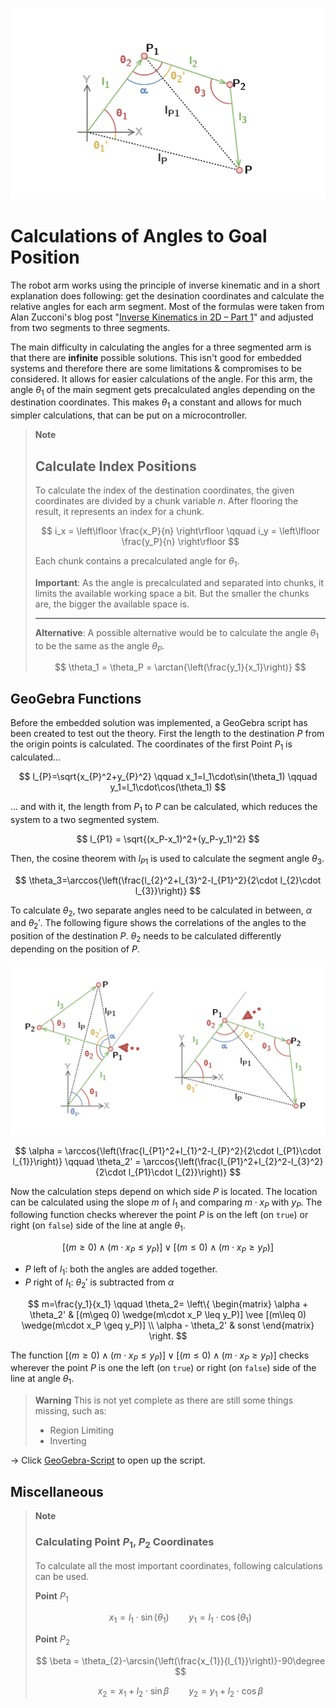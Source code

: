 ![](../docs/firmware/linear_function_at_theta_1.png)
# Calculations of Angles to Goal Position

The robot arm works using the principle of inverse kinematic and in a short explanation does following: get the desination coordinates and calculate the relative angles for each arm segment. Most of the formulas were taken from Alan Zucconi's blog post "[Inverse Kinematics in 2D – Part 1](https://www.alanzucconi.com/2018/05/02/ik-2d-1/)" and adjusted from two segments to three segments.

The main difficulty in calculating the angles for a three segmented arm is that there are **infinite** possible solutions. This isn't good for embedded systems and therefore there are some limitations & compromises to be considered. It allows for easier calculations of the angle. For this arm, the angle $\theta_1$ of the main segment gets precalculated angles depending on the destination coordinates. This makes $\theta_1$ a constant and allows for much simpler calculations, that can be put on a microcontroller.

> **Note**
> 
> ## Calculate Index Positions
> 
> To calculate the index of the destination coordinates, the given coordinates are divided by a chunk variable $n$. After flooring the result, it represents an index for a chunk.
> 
> $$
> i_x = \left\lfloor \frac{x_P}{n} \right\rfloor \qquad i_y = \left\lfloor \frac{y_P}{n} \right\rfloor
> $$
> 
> Each chunk contains a precalculated angle for $\theta_1$.
> 
> **Important**: As the angle is precalculated and separated into chunks, it limits the available working space a bit. But the smaller the chunks are, the bigger the available space is.
> 
> ---
> 
> **Alternative**: A possible alternative would be to calculate the angle $\theta_1$  to be the same as the angle $\theta_P$.
> 
> $$
> \theta_1 = \theta_P = \arctan{\left(\frac{y_1}{x_1}\right)}
> $$


## GeoGebra Functions

Before the embedded solution was implemented, a GeoGebra script has been created to test out the theory. First the length to the destination $P$ from the origin points is calculated. The coordinates of the first Point $P_1$ is calculated…

$$
l_{P}=\sqrt{x_{P}^2+y_{P}^2} \qquad x_1=l_1\cdot\sin(\theta_1) \qquad y_1=l_1\cdot\cos(\theta_1)
$$

… and with it, the length from $P_1$ to $P$ can be calculated, which reduces the system to a two segmented system.

$$
l_{P1} = \sqrt{(x_P-x_1)^2+(y_P-y_1)^2}
$$

Then, the cosine theorem with $l_{P1}$ is used to calculate the segment angle $\theta_3$.

$$
\theta_3=\arccos{\left(\frac{l_{2}^2+l_{3}^2-l_{P1}^2}{2\cdot l_{2}\cdot l_{3}}\right)}
$$

To calculate $\theta_2$, two separate angles need to be calculated in between, $\alpha$ and $\theta_2'$. The following figure shows the correlations of the angles to the position of the destination $P$. $\theta_2$ needs to be calculated differently depending on the position of $P$.

![](../docs/firmware/angle_calculation_difference.png)

$$
\alpha = \arccos{\left(\frac{l_{P1}^2+l_{1}^2-l_{P}^2}{2\cdot l_{P1}\cdot l_{1}}\right)} \qquad \theta_2' = \arccos{\left(\frac{l_{P1}^2+l_{2}^2-l_{3}^2}{2\cdot l_{P1}\cdot l_{2}}\right)}
$$

Now the calculation steps depend on which side $P$ is located. The location can be calculated using the slope $m$ of $l_1$ and comparing $m\cdot x_P$ with $y_P$. The following function checks wherever the point $P$ is on the left (on `true`) or right (on `false`) side of the line at angle $\theta_1$.

$$
[(m\geq 0) \wedge(m\cdot x_P \leq y_P)] \vee [(m\leq 0) \wedge(m\cdot x_P \geq y_P)]
$$
- $P$ left of $l_1$: both the angles are added together. 
- $P$ right of $l_1$: $\theta_2'$ is subtracted from $\alpha$

$$
m=\frac{y_1}{x_1} \qquad \theta_2=
\left\{
  \begin{matrix}
    \alpha + \theta_2' & [(m\geq 0) \wedge(m\cdot x_P \leq y_P)] \vee [(m\leq 0) \wedge(m\cdot x_P \geq y_P)] \\
    \alpha - \theta_2' & sonst
  \end{matrix}
\right.
$$

The function $[(m\geq 0) \wedge(m\cdot x_P \leq y_P)] \vee [(m\leq 0) \wedge(m\cdot x_P \geq y_P)]$ checks wherever the point $P$ is one the left (on `true`) or right (on `false`) side of the line at angle $\theta_1$.

> **Warning**
> This is not yet complete as there are still some things missing, such as:
> 
> - Region Limiting
> - Inverting



$\longrightarrow$ Click [GeoGebra-Script](https://www.geogebra.org/classic/jtgqn3yd) to open up the script.

## Miscellaneous

> **Note**
> 
> ### Calculating Point $P_1$, $P_2$ Coordinates
> 
> To calculate all the most important coordinates, following calculations can be used.
> 
> **Point** $P_1$
> 
> $$
> x_1=l_1\cdot\sin(\theta_1) \qquad y_1=l_1\cdot\cos(\theta_1)
> $$
> 
> **Point** $P_2$
> 
> $$
> \beta = \theta_{2}-\arcsin{\left(\frac{x_{1}}{l_{1}}\right)}-90\degree
> $$
> 
> $$
> x_2=x_1 + l_2\cdot\sin{\beta} \qquad y_2=y_1 + l_2\cdot\cos{\beta}
> $$
